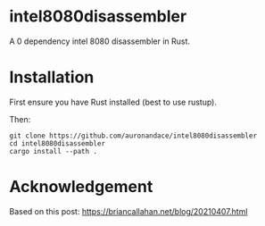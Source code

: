 # intel8080disassembler
A 0 dependency intel 8080 disassembler in Rust.

# Installation
First ensure you have Rust installed (best to use rustup).

Then:
```
git clone https://github.com/auronandace/intel8080disassembler
cd intel8080disassembler
cargo install --path .
```

# Acknowledgement
Based on this post: https://briancallahan.net/blog/20210407.html
